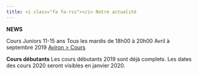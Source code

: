 ```yaml
---
title: <i class="fa fa-rss"></i> Notre actualité
---
```

****NEWS****

Cours Juniors 11-15 ans
Tous les mardis de 18h00 à 20h00
Avril à septembre 2019
 [Aviron > Cours](/aviron/juniors)

****Cours débutants****
Les cours débutants 2019 sont déjà complets.
Les dates des cours 2020 seront visibles en janvier 2020.

